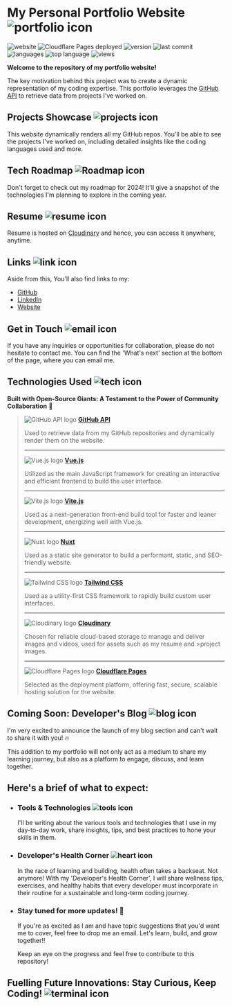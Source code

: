 # My Personal Portfolio Website ![portfolio icon](https://api.iconify.design/game-icons:wizard-face.svg?color=%23888888&width=50&height=50)

![website](https://img.shields.io/website?down_color=red&down_message=offline&logo=cloudflare&logoColor=white&up_color=green&up_message=online&url=https%3A%2F%2Fciaran.io)
![Cloudflare Pages deployed](https://img.shields.io/badge/Cloudflare%20Pages-deployed-brightgreen?logo=cloudflare&logoColor=white)
![version](https://img.shields.io/badge/dynamic/json?logo=bun&color=brightgreen&label=version&query=$.version&url=https://raw.githubusercontent.com/ciaran-io/portfolio/main/package.json)
![last commit](https://img.shields.io/github/last-commit/ciaran-io/portfolio?color=blueviolet&logo=git&logoColor=white)
![languages](https://img.shields.io/github/languages/count/ciaran-io/portfolio?color=yellow&logo=github)
![top language](https://img.shields.io/github/languages/top/ciaran-io/portfolio?color=yellow&logo=github)
![views](https://img.shields.io/github/watchers/ciaran-io/portfolio?logo=github)

**Welcome to the repository of my portfolio website!**

The key motivation behind this project was to create a dynamic representation of my coding expertise. This portfolio leverages the [GitHub API](https://docs.github.com/en/rest/) to retrieve data from projects I've worked on.


## Projects Showcase ![projects icon](https://api.iconify.design/material-symbols-light:wallpaper-slideshow.svg?color=%23888888&width=24&height=24)

This website dynamically renders all my GitHub repos. You'll be able to see the projects I've worked on, including detailed insights like the coding languages used and more.


## Tech Roadmap ![Roadmap icon](https://api.iconify.design/raphael:roadmap.svg?color=%23888888&width=24&height=24!)

Don't forget to check out my roadmap for 2024! It'll give a snapshot of the technologies I'm planning to explore in the coming year.


## Resume ![resume icon](https://api.iconify.design/ooui:special-pages-ltr.svg?color=%23888888)

Resume is hosted on [Cloudinary](https://res.cloudinary.com/c-io/image/upload/dev-domain/resume-ciaran-toner.pdf) and hence, you can access it anywhere, anytime.


## Links ![link icon](https://api.iconify.design/mdi:link.svg?color=%23888888&width=24&height=24)

Aside from this, You'll also find links to my:

-  [GitHub](https://github.com/ciaran-io)
-  [LinkedIn](https://www.linkedin.com/in/ciaran-toner/)
- [Website](https://ciaran-io.dev/)


## Get in Touch ![email icon](https://api.iconify.design/material-symbols:alternate-email.svg?color=%23888888&width=24&height=24)

If you have any inquiries or opportunities for collaboration, please do not hesitate to contact me. You can find the 'What's next' section at the bottom of the page, where you can email me.


## Technologies Used ![tech icon](https://api.iconify.design/mdi:code-braces.svg?color=%23888888&width=24&height=24)

**Built with Open-Source Giants: A Testament to the Power of Community Collaboration** 🤝

>![GitHub API logo](https://api.iconify.design/skill-icons:github-dark.svg?color=%23888888&width=24&height=24) **[GitHub API](https://docs.github.com/en/rest/)**
> 
> Used to retrieve data from my GitHub repositories and dynamically render them on the website.
>
> ---
>![Vue.js logo](https://api.iconify.design/devicon:vuejs.svg?color=%23888888&width=24&height=24) **[Vue.js](https://vuejs.org/)** 
> 
>Utilized as the main JavaScript framework for creating an interactive and efficient frontend to build the user interface.
>
> ---
>![Vite.js logo](https://api.iconify.design/vscode-icons:file-type-vite.svg?color=%23888888&width=24&height=24) **[Vite.js](https://vitejs.dev/)**
> 
> Used as a next-generation front-end build tool for faster and leaner development, energizing well with Vue.js.
> 
> ---
>![Nuxt logo](https://api.iconify.design/logos:nuxt-icon.svg?color=%23888888&width=24&height=24) **[Nuxt](https://nuxtjs.org/)**
> 
>Used as a static site generator to build a performant, static, and SEO-friendly website.
>
> ---
> ![Tailwind CSS logo](https://api.iconify.design/logos:tailwindcss-icon.svg?color=%23888888&width=24&height=24) **[Tailwind CSS](https://tailwindcss.com/)**
>
> Used as a utility-first CSS framework to rapidly build custom user interfaces.
> 
> ---
> ![Cloudinary logo](https://api.iconify.design/logos:cloudinary-icon.svg?color=%23888888&width=24&height=24) **[Cloudinary](https://cloudinary.com/)** 
> 
> Chosen for reliable cloud-based storage to manage and deliver images and videos, used for assets such as my resume and >project images.
>
> ---
> ![Cloudflare Pages logo](https://api.iconify.design/logos:cloudflare-icon.svg?color=%23888888&&width=24&height=24) **[Cloudflare Pages](https://pages.cloudflare.com/)** 
> 
> Selected as the deployment platform, offering fast, secure, scalable hosting solution for the website.

## Coming Soon: Developer's Blog ![blog icon](https://api.iconify.design/fa6-solid:blog.svg?color=%23888888&width=24&height=24)

I'm very excited to announce the launch of my blog section and can't wait to share it with you! 🔥

This addition to my portfolio will not only act as a medium to share my learning journey, but also as a platform to engage, discuss, and learn together.

## **Here's a brief of what to expect:**

- ### Tools & Technologies ![tools icon](https://api.iconify.design/game-icons:toolbox.svg?color=%23888888&width=24&height=24)

  I'll be writing about the various tools and technologies that I use in my day-to-day work, share insights, tips, and best practices to hone your skills in them.

- ### Developer's Health Corner ![heart icon](https://api.iconify.design/game-icons:techno-heart.svg?color=%23888888&width=24&height=24)

  In the race of learning and building, health often takes a backseat. Not anymore! With my 'Developer's Health Corner', I will share wellness tips, exercises, and healthy habits that every developer must incorporate in their routine for a sustainable and long-term coding journey.

- ### Stay tuned for more updates! 📢

  If you're as excited as I am and have topic suggestions that you'd want me to cover, feel free to drop me an email.
  Let's learn, build, and grow together!!
  
  
  Keep an eye on the progress and feel free to contribute to this repository!

## Fuelling Future Innovations: Stay Curious, Keep Coding! ![terminal icon](https://api.iconify.design/ph:terminal.svg?color=%23888888&width=24&height=24)
